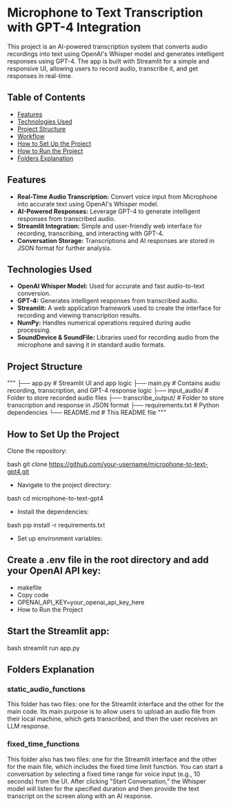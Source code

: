 # Microphone to Text Transcription with GPT-4 Integration

This project is an AI-powered transcription system that converts audio recordings into text using OpenAI's Whisper model and generates intelligent responses using GPT-4. The app is built with Streamlit for a simple and responsive UI, allowing users to record audio, transcribe it, and get responses in real-time.

## Table of Contents

- [Features](#features)
- [Technologies Used](#technologies-used)
- [Project Structure](#project-structure)
- [Workflow](#workflow)
- [How to Set Up the Project](#how-to-set-up-the-project)
- [How to Run the Project](#how-to-run-the-project)
- [Folders Explanation](#folders-explanation)


## Features

- **Real-Time Audio Transcription:** Convert voice input from Microphone into accurate text using OpenAI's Whisper model.
- **AI-Powered Responses:** Leverage GPT-4 to generate intelligent responses from transcribed audio.
- **Streamlit Integration:** Simple and user-friendly web interface for recording, transcribing, and interacting with GPT-4.
- **Conversation Storage:** Transcriptions and AI responses are stored in JSON format for further analysis.

## Technologies Used

- **OpenAI Whisper Model:** Used for accurate and fast audio-to-text conversion.
- **GPT-4:** Generates intelligent responses from transcribed audio.
- **Streamlit:** A web application framework used to create the interface for recording and viewing transcription results.
- **NumPy:** Handles numerical operations required during audio processing.
- **SoundDevice & SoundFile:** Libraries used for recording audio from the microphone and saving it in standard audio formats.

## Project Structure
"""
├── app.py                           # Streamlit UI and app logic
├── main.py                          # Contains audio recording, transcription, and GPT-4 response logic
├── input_audio/                     # Folder to store recorded audio files
├── transcribe_output/               # Folder to store transcription and response in JSON format
├── requirements.txt                 # Python dependencies
└── README.md                        # This README file
"""
## How to Set Up the Project
Clone the repository:

bash
git clone https://github.com/your-username/microphone-to-text-gpt4.git

- Navigate to the project directory:

bash
cd microphone-to-text-gpt4

- Install the dependencies:

bash
pip install -r requirements.txt

- Set up environment variables:

## Create a .env file in the root directory and add your OpenAI API key:

- makefile
- Copy code
- OPENAI_API_KEY=your_openai_api_key_here
- How to Run the Project

## Start the Streamlit app:

bash
streamlit run app.py


## Folders Explanation

### static_audio_functions
This folder has two files: one for the Streamlit interface and the other for the main code. Its main purpose is to allow users to upload an audio file from their local machine, which gets transcribed, and then the user receives an LLM response.

### fixed_time_functions
This folder also has two files: one for the Streamlit interface and the other for the main file, which includes the fixed time limit function. You can start a conversation by selecting a fixed time range for voice input (e.g., 10 seconds) from the UI. After clicking "Start Conversation," the Whisper model will listen for the specified duration and then provide the text transcript on the screen along with an AI response.
